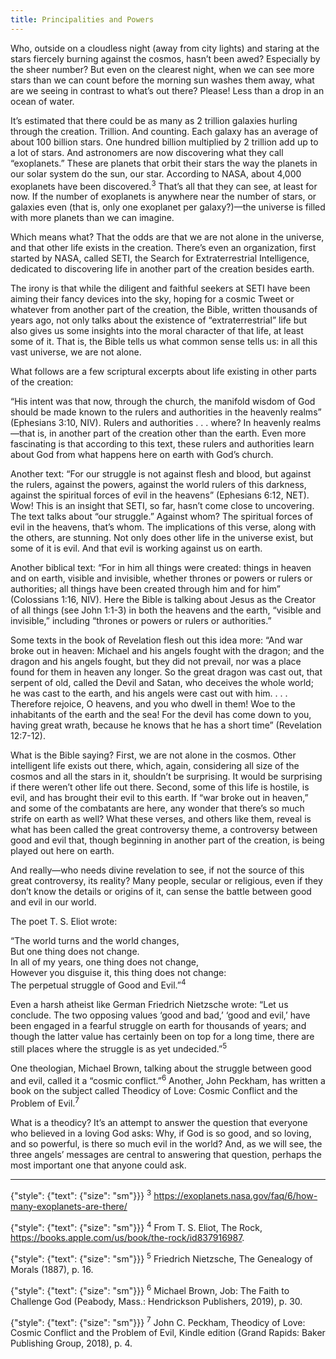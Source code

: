 ```yaml
---
title: Principalities and Powers
---
```


Who, outside on a cloudless night (away from city lights) and staring at the stars fiercely burning against the cosmos, hasn’t been awed? Especially by the sheer number? But even on the clearest night, when we can see more stars than we can count before the morning sun washes them away, what are we seeing in contrast to what’s out there? Please! Less than a drop in an ocean of water.

It’s estimated that there could be as many as 2 trillion galaxies hurling through the creation. Trillion. And counting. Each galaxy has an average of about 100 billion stars. One hundred billion multiplied by 2 trillion add up to a lot of stars. And astronomers are now discovering what they call “exoplanets.” These are planets that orbit their stars the way the planets in our solar system do the sun, our star. According to NASA, about 4,000 exoplanets have been discovered.<sup>3</sup> That’s all that they can see, at least for now. If the number of exoplanets is anywhere near the number of stars, or galaxies even (that is, only one exoplanet per galaxy?)—the universe is filled with more planets than we can imagine.

Which means what? That the odds are that we are not alone in the universe, and that other life exists in the creation. There’s even an organization, first started by NASA, called SETI, the Search for Extraterrestrial Intelligence, dedicated to discovering life in another part of the creation besides earth.

The irony is that while the diligent and faithful seekers at SETI have been aiming their fancy devices into the sky, hoping for a cosmic Tweet or whatever from another part of the creation, the Bible, written thousands of years ago, not only talks about the existence of “extraterrestrial” life but also gives us some insights into the moral character of that life, at least some of it. That is, the Bible tells us what common sense tells us: in all this vast universe, we are not alone.

What follows are a few scriptural excerpts about life existing in other parts of the creation:

“His intent was that now, through the church, the manifold wisdom of God should be made known to the rulers and authorities in the heavenly realms” (Ephesians 3:10, NIV). Rulers and authorities . . . where? In heavenly realms—that is, in another part of the creation other than the earth. Even more fascinating is that according to this text, these rulers and authorities learn about God from what happens here on earth with God’s church.

Another text: “For our struggle is not against flesh and blood, but against the rulers, against the powers, against the world rulers of this darkness, against the spiritual forces of evil in the heavens” (Ephesians 6:12, NET). Wow! This is an insight that SETI, so far, hasn’t come close to uncovering. The text talks about “our struggle.” Against whom? The spiritual forces of evil in the heavens, that’s whom. The implications of this verse, along with the others, are stunning. Not only does other life in the universe exist, but some of it is evil. And that evil is working against us on earth.

Another biblical text: “For in him all things were created: things in heaven and on earth, visible and invisible, whether thrones or powers or rulers or authorities; all things have been created through him and for him” (Colossians 1:16, NIV). Here the Bible is talking about Jesus as the Creator of all things (see John 1:1-3) in both the heavens and the earth, “visible and invisible,” including “thrones or powers or rulers or authorities.”

Some texts in the book of Revelation flesh out this idea more: “And war broke out in heaven: Michael and his angels fought with the dragon; and the dragon and his angels fought, but they did not prevail, nor was a place found for them in heaven any longer. So the great dragon was cast out, that serpent of old, called the Devil and Satan, who deceives the whole world; he was cast to the earth, and his angels were cast out with him. . . . Therefore rejoice, O heavens, and you who dwell in them! Woe to the inhabitants of the earth and the sea! For the devil has come down to you, having great wrath, because he knows that he has a short time” (Revelation 12:7-12).

What is the Bible saying? First, we are not alone in the cosmos. Other intelligent life exists out there, which, again, considering all size of the cosmos and all the stars in it, shouldn’t be surprising. It would be surprising if there weren’t other life out there. Second, some of this life is hostile, is evil, and has brought their evil to this earth. If “war broke out in heaven,” and some of the combatants are here, any wonder that there’s so much strife on earth as well? What these verses, and others like them, reveal is what has been called the great controversy theme, a controversy between good and evil that, though beginning in another part of the creation, is being played out here on earth.

And really—who needs divine revelation to see, if not the source of this great controversy, its reality? Many people, secular or religious, even if they don’t know the details or origins of it, can sense the battle between good and evil in our world.

The poet T. S. Eliot wrote:

“The world turns and the world changes,\
But one thing does not change.\
In all of my years, one thing does not change,\
However you disguise it, this thing does not change:\
The perpetual struggle of Good and Evil.”<sup>4</sup>

Even a harsh atheist like German Friedrich Nietzsche wrote: “Let us conclude. The two opposing values ‘good and bad,’ ‘good and evil,’ have been engaged in a fearful struggle on earth for thousands of years; and though the latter value has certainly been on top for a long time, there are still places where the struggle is as yet undecided.”<sup>5</sup>

One theologian, Michael Brown, talking about the struggle between good and evil, called it a “cosmic conflict.”<sup>6</sup> Another, John Peckham, has written a book on the subject called Theodicy of Love: Cosmic Conflict and the Problem of Evil.<sup>7</sup>

What is a theodicy? It’s an attempt to answer the question that everyone who believed in a loving God asks: Why, if God is so good, and so loving, and so powerful, is there so much evil in the world? And, as we will see, the three angels’ messages are central to answering that question, perhaps the most important one that anyone could ask.

---

{"style": {"text": {"size": "sm"}}}
<sup>3</sup> https://exoplanets.nasa.gov/faq/6/how-many-exoplanets-are-there/

{"style": {"text": {"size": "sm"}}}
<sup>4</sup> From T. S. Eliot, The Rock, https://books.apple.com/us/book/the-rock/id837916987.

{"style": {"text": {"size": "sm"}}}
<sup>5</sup> Friedrich Nietzsche, The Genealogy of Morals (1887), p. 16.

{"style": {"text": {"size": "sm"}}}
<sup>6</sup> Michael Brown, Job: The Faith to Challenge God (Peabody, Mass.: Hendrickson Publishers, 2019), p. 30.

{"style": {"text": {"size": "sm"}}}
<sup>7</sup> John C. Peckham, Theodicy of Love: Cosmic Conflict and the Problem of Evil, Kindle edition (Grand Rapids: Baker Publishing Group, 2018), p. 4.